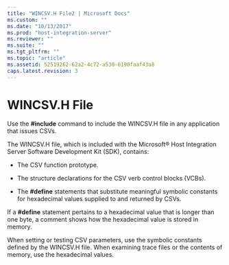 ```yaml
---
title: "WINCSV.H File2 | Microsoft Docs"
ms.custom: ""
ms.date: "10/13/2017"
ms.prod: "host-integration-server"
ms.reviewer: ""
ms.suite: ""
ms.tgt_pltfrm: ""
ms.topic: "article"
ms.assetid: 52519262-62a2-4c72-a530-6190faaf43a8
caps.latest.revision: 3
---
```

# WINCSV.H File
Use the **#include** command to include the WINCSV.H file in any application that issues CSVs.  
  
 The WINCSV.H file, which is included with the Microsoft® Host Integration Server Software Development Kit (SDK), contains:  
  
-   The CSV function prototype.  
  
-   The structure declarations for the CSV verb control blocks (VCBs).  
  
-   The **#define** statements that substitute meaningful symbolic constants for hexadecimal values supplied to and returned by CSVs.  
  
 If a **#define** statement pertains to a hexadecimal value that is longer than one byte, a comment shows how the hexadecimal value is stored in memory.  
  
 When setting or testing CSV parameters, use the symbolic constants defined by the WINCSV.H file. When examining trace files or the contents of memory, use the hexadecimal values.